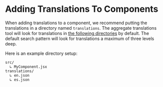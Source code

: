 # Adding Translations To Components

When adding translations to a component, we recommend putting the translations in a directory named `translations`. The aggregate translations tool will look for translations in [the following directories](https://github.com/cerner/terra-toolkit/blob/master/scripts/aggregate-translations/defaultSearchPatterns.js) by default. The default search pattern will look for translations a maximum of three levels deep.

Here is an example directory setup:

```
src/
  ↳ MyComponent.jsx
translations/
  ↳ en.json
  ↳ es.json
```